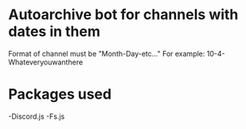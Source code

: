 # Autoarchive bot for channels with dates in them
Format of channel must be "Month-Day-etc..." 
For example: 10-4-Whateveryouwanthere
# Packages used
-Discord.js
-Fs.js
